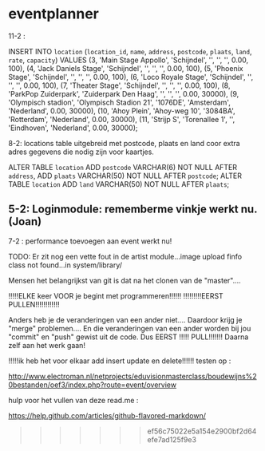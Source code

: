 eventplanner
============
11-2 :

INSERT INTO `location` (`location_id`, `name`, `address`, `postcode`, `plaats`, `land`, `rate`, `capacity`) VALUES
(3, 'Main Stage Appollo', 'Schijndel', '', '', '', 0.00, 100),
(4, 'Jack Daniels Stage', 'Schijndel', '', '', '', 0.00, 100),
(5, 'Phoenix Stage', 'Schijndel', '', '', '', 0.00, 100),
(6, 'Loco Royale Stage', 'Schijndel', '', '', '', 0.00, 100),
(7, 'Theater Stage', 'Schijndel', '', '', '', 0.00, 100),
(8, 'ParkPop Zuiderpark', 'Zuiderpark Den Haag', '', '', '', 0.00, 30000),
(9, 'Olympisch stadion', 'Olympisch Stadion 21', '1076DE', 'Amsterdam', 'Nederland', 0.00, 30000),
(10, 'Ahoy Plein', 'Ahoy-weg 10', '3084BA', 'Rotterdam', 'Nederland', 0.00, 30000),
(11, 'Strijp S', 'Torenallee 1', '', 'Eindhoven', 'Nederland', 0.00, 30000);

8-2: locations table uitgebreid met postcode, plaats en land coor extra adres gegevens die nodig zijn voor kaartjes.

ALTER TABLE `location` ADD `postcode` VARCHAR(6) NOT NULL AFTER `address`, ADD `plaats` VARCHAR(50) NOT NULL AFTER `postcode`;
ALTER TABLE `location` ADD `land` VARCHAR(50) NOT NULL AFTER `plaats`;

5-2: Loginmodule: rememberme vinkje werkt nu. (Joan)
----------------

7-2 : performance toevoegen aan event werkt nu! 

TODO:
Er zit nog een vette fout in de artist module...image upload finfo class not found...in system/library/


Mensen het belangrijkst van git is dat na het clonen van de "master"....

!!!!!ELKE keer VOOR je begint met programmeren!!!!!!
          !!!!!!!!!EERST PULLEN!!!!!!!!!!!!
          
Anders heb je de veranderingen van een ander niet....
Daardoor krijg je "merge" problemen....
En die veranderingen van een ander worden bij jou "commit" en "push" gewist uit de code.
Dus EERST !!!!! PULL!!!!!!! Daarna zelf aan het werk gaan!

!!!!!ik heb het voor elkaar add insert update en delete!!!!!!
testen op : 

http://www.electroman.nl/netprojects/eduvisionmasterclass/boudewijns%20bestanden/oef3/index.php?route=event/overview

hulp voor het vullen van deze read.me : 

https://help.github.com/articles/github-flavored-markdown/
>>>>>>> ef56c75022e5a154e2900bf2d64efe7ad125f9e3


